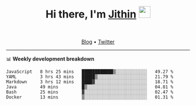 <h1 align="center">Hi there, I'm <a href="https://jithset.github.io/" target="_blank">Jithin</a> <img
src="https://github.com/blackcater/blackcater/raw/main/images/Hi.gif" height="32" /></h1>

<br />

<p align="center">
  <a href="https://jithset.github.io">Blog</a> •
  <a href="https://twitter.com/jithset">Twitter</a>
</p>

---

📊 **Weekly development breakdown**

<!--START_SECTION:waka-->

```text
JavaScript   8 hrs 25 mins   ████████████▒░░░░░░░░░░░░   49.27 %
YAML         3 hrs 43 mins   █████▒░░░░░░░░░░░░░░░░░░░   21.79 %
Markdown     3 hrs 12 mins   ████▓░░░░░░░░░░░░░░░░░░░░   18.71 %
Java         49 mins         █▒░░░░░░░░░░░░░░░░░░░░░░░   04.81 %
Bash         25 mins         ▓░░░░░░░░░░░░░░░░░░░░░░░░   02.47 %
Docker       13 mins         ▒░░░░░░░░░░░░░░░░░░░░░░░░   01.31 %
```

<!--END_SECTION:waka-->


